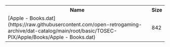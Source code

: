 <table>
<tr><th>Name</th><th>Size</th></tr>
<tr><td>[Apple - Books.dat](https://raw.githubusercontent.com/open-retrogaming-archive/dat-catalog/main/root/basic/TOSEC-PIX/Apple/Books/Apple - Books.dat)</td><td>842</td></tr>
</table>
